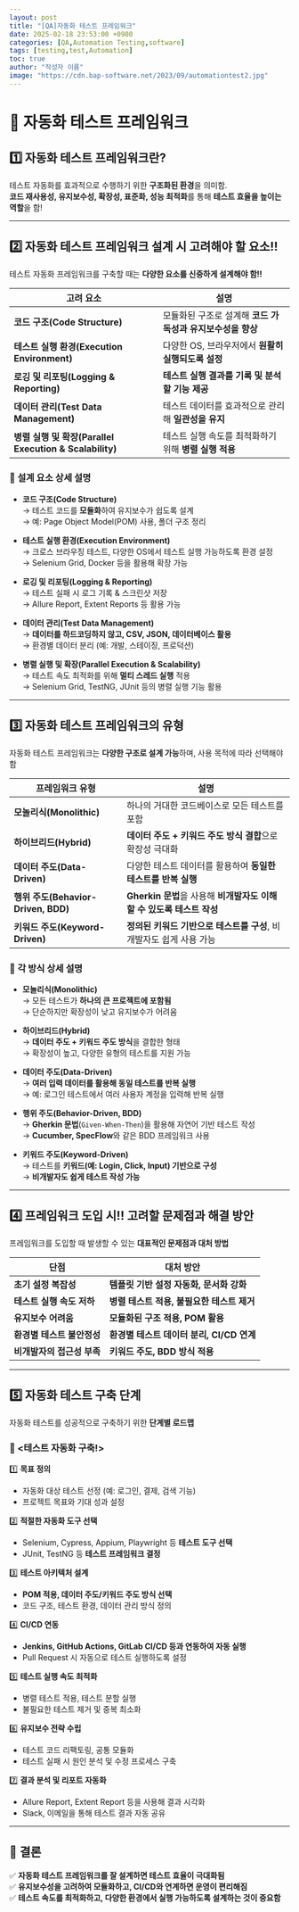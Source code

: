 ```yaml
---
layout: post
title: "[QA]자동화 테스트 프레임워크"
date: 2025-02-18 23:53:00 +0900
categories: [QA,Automation Testing,software]
tags: [testing,test,Automation]
toc: true
author: "작성자 이름"
image: "https://cdn.bap-software.net/2023/09/automationtest2.jpg"
---
```


# 🚀 **자동화 테스트 프레임워크**  

## **1️⃣ 자동화 테스트 프레임워크란?**  
테스트 자동화를 효과적으로 수행하기 위한 **구조화된 환경**을 의미함.  
**코드 재사용성, 유지보수성, 확장성, 표준화, 성능 최적화**를 통해 **테스트 효율을 높이는 역할**을 함!  

---

## **2️⃣ 자동화 테스트 프레임워크 설계 시 고려해야 할 요소!!**  
테스트 자동화 프레임워크를 구축할 때는 **다양한 요소를 신중하게 설계해야 함!!**  

| **고려 요소** | **설명** |
|------------------|-------------------------------------------|
| **코드 구조(Code Structure)** | 모듈화된 구조로 설계해 **코드 가독성과 유지보수성을 향상** |
| **테스트 실행 환경(Execution Environment)** | 다양한 OS, 브라우저에서 **원활히 실행되도록 설정** |
| **로깅 및 리포팅(Logging & Reporting)** | **테스트 실행 결과를 기록 및 분석할 기능 제공** |
| **데이터 관리(Test Data Management)** | 테스트 데이터를 효과적으로 관리해 **일관성을 유지** |
| **병렬 실행 및 확장(Parallel Execution & Scalability)** | 테스트 실행 속도를 최적화하기 위해 **병렬 실행 적용** |

### 🔹 **설계 요소 상세 설명**
- **코드 구조(Code Structure)**  
  → 테스트 코드를 **모듈화**하여 유지보수가 쉽도록 설계  
  → 예: Page Object Model(POM) 사용, 폴더 구조 정리  

- **테스트 실행 환경(Execution Environment)**  
  → 크로스 브라우징 테스트, 다양한 OS에서 테스트 실행 가능하도록 환경 설정  
  → Selenium Grid, Docker 등을 활용해 확장 가능  

- **로깅 및 리포팅(Logging & Reporting)**  
  → 테스트 실패 시 로그 기록 & 스크린샷 저장  
  → Allure Report, Extent Reports 등 활용 가능  

- **데이터 관리(Test Data Management)**  
  → **데이터를 하드코딩하지 않고, CSV, JSON, 데이터베이스 활용**  
  → 환경별 데이터 분리 (예: 개발, 스테이징, 프로덕션)  

- **병렬 실행 및 확장(Parallel Execution & Scalability)**  
  → 테스트 속도 최적화를 위해 **멀티 스레드 실행** 적용  
  → Selenium Grid, TestNG, JUnit 등의 병렬 실행 기능 활용  

---

## **3️⃣ 자동화 테스트 프레임워크의 유형**  
자동화 테스트 프레임워크는 **다양한 구조로 설계 가능**하며, 사용 목적에 따라 선택해야 함  

| **프레임워크 유형** | **설명** |
|------------------|---------------------------------------------|
| **모놀리식(Monolithic)** | 하나의 거대한 코드베이스로 모든 테스트를 포함 |
| **하이브리드(Hybrid)** | **데이터 주도 + 키워드 주도 방식 결합**으로 확장성 극대화 |
| **데이터 주도(Data-Driven)** | 다양한 테스트 데이터를 활용하여 **동일한 테스트를 반복 실행** |
| **행위 주도(Behavior-Driven, BDD)** | **Gherkin 문법**을 사용해 **비개발자도 이해할 수 있도록 테스트 작성** |
| **키워드 주도(Keyword-Driven)** | **정의된 키워드 기반으로 테스트를 구성**, 비개발자도 쉽게 사용 가능 |

### 🔹 **각 방식 상세 설명**  
- **모놀리식(Monolithic)**  
  → 모든 테스트가 **하나의 큰 프로젝트에 포함됨**  
  → 단순하지만 확장성이 낮고 유지보수가 어려움  

- **하이브리드(Hybrid)**  
  → **데이터 주도 + 키워드 주도 방식**을 결합한 형태  
  → 확장성이 높고, 다양한 유형의 테스트를 지원 가능  

- **데이터 주도(Data-Driven)**  
  → **여러 입력 데이터를 활용해 동일 테스트를 반복 실행**  
  → 예: 로그인 테스트에서 여러 사용자 계정을 입력해 반복 실행  

- **행위 주도(Behavior-Driven, BDD)**  
  → **Gherkin 문법**(`Given-When-Then`)을 활용해 자연어 기반 테스트 작성  
  → **Cucumber, SpecFlow**와 같은 BDD 프레임워크 사용  

- **키워드 주도(Keyword-Driven)**  
  → 테스트를 **키워드(예: Login, Click, Input) 기반으로 구성**  
  → **비개발자도 쉽게 테스트 작성 가능**  

---

## **4️⃣ 프레임워크 도입 시!! 고려할 문제점과 해결 방안**  
프레임워크를 도입할 때 발생할 수 있는 **대표적인 문제점과 대처 방법**  

| **단점** | **대처 방안** |
|------------|----------------------------------------------|
| **초기 설정 복잡성** | **템플릿 기반 설정 자동화, 문서화 강화** |
| **테스트 실행 속도 저하** | **병렬 테스트 적용, 불필요한 테스트 제거** |
| **유지보수 어려움** | **모듈화된 구조 적용, POM 활용** |
| **환경별 테스트 불안정성** | **환경별 테스트 데이터 분리, CI/CD 연계** |
| **비개발자의 접근성 부족** | **키워드 주도, BDD 방식 적용** |

---

## **5️⃣ 자동화 테스트 구축 단계**  
자동화 테스트를 성공적으로 구축하기 위한 **단계별 로드맵**  

### **🔹 <테스트 자동화 구축!>**
1️⃣ **목표 정의**  
   - 자동화 대상 테스트 선정 (예: 로그인, 결제, 검색 기능)  
   - 프로젝트 목표와 기대 성과 설정  

2️⃣ **적절한 자동화 도구 선택**  
   - Selenium, Cypress, Appium, Playwright 등 **테스트 도구 선택**  
   - JUnit, TestNG 등 **테스트 프레임워크 결정**  

3️⃣ **테스트 아키텍처 설계**  
   - **POM 적용, 데이터 주도/키워드 주도 방식 선택**  
   - 코드 구조, 테스트 환경, 데이터 관리 방식 정의  

4️⃣ **CI/CD 연동**  
   - **Jenkins, GitHub Actions, GitLab CI/CD 등과 연동하여 자동 실행**  
   - Pull Request 시 자동으로 테스트 실행하도록 설정  

5️⃣ **테스트 실행 속도 최적화**  
   - 병렬 테스트 적용, 테스트 분할 실행  
   - 불필요한 테스트 제거 및 중복 최소화  

6️⃣ **유지보수 전략 수립**  
   - 테스트 코드 리팩토링, 공통 모듈화  
   - 테스트 실패 시 원인 분석 및 수정 프로세스 구축  

7️⃣ **결과 분석 및 리포트 자동화**  
   - Allure Report, Extent Report 등을 사용해 결과 시각화  
   - Slack, 이메일을 통해 테스트 결과 자동 공유  

---

## 🎯 **결론**  
✅ **자동화 테스트 프레임워크를 잘 설계하면 테스트 효율이 극대화됨**  
✅ **유지보수성을 고려하여 모듈화하고, CI/CD와 연계하면 운영이 편리해짐**  
✅ **테스트 속도를 최적화하고, 다양한 환경에서 실행 가능하도록 설계하는 것이 중요함**  

 


   
